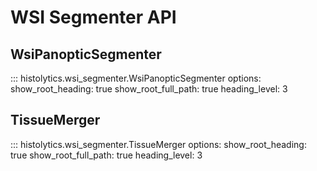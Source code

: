 # WSI Segmenter API

## WsiPanopticSegmenter

::: histolytics.wsi_segmenter.WsiPanopticSegmenter
    options:
      show_root_heading: true
      show_root_full_path: true
      heading_level: 3

## TissueMerger

::: histolytics.wsi_segmenter.TissueMerger
    options:
      show_root_heading: true
      show_root_full_path: true
      heading_level: 3
